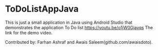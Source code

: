 # ToDoListAppJava
This is just a small application in Java using Android Studio that demonstrates the application To Do list
https://youtu.be/o1jW0Gjayqs  The link for the demo video. 

Contributed by: Farhan Ashraf and Awais Saleem(github.com/awaisdoto).
